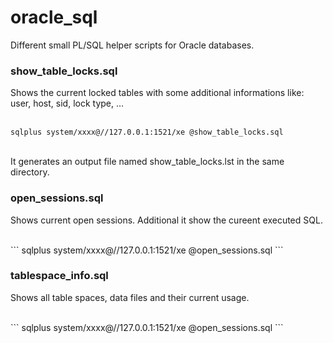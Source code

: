 # oracle_sql

Different small PL/SQL helper scripts for Oracle databases.

### show_table_locks.sql
Shows the current locked tables with some additional informations like: user, host, sid, lock type, ...   
<br>
```
sqlplus system/xxxx@//127.0.0.1:1521/xe @show_table_locks.sql
```
<br>
It generates an output file named show_table_locks.lst in the same directory.
<br>

### open_sessions.sql
Shows current open sessions. Additional it show the cureent executed SQL.

<br>
```
sqlplus system/xxxx@//127.0.0.1:1521/xe @open_sessions.sql
```
<br>

### tablespace_info.sql
Shows all table spaces, data files and their current usage.

<br>
```
sqlplus system/xxxx@//127.0.0.1:1521/xe @open_sessions.sql
```
<br>
